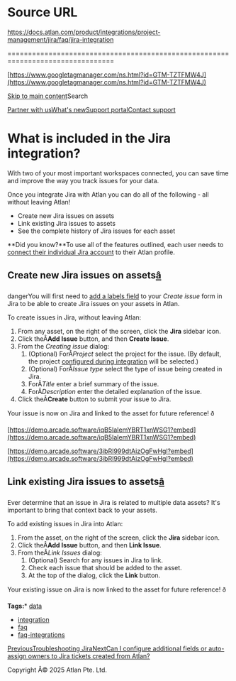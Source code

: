 # Source URL
https://docs.atlan.com/product/integrations/project-management/jira/faq/jira-integration

================================================================================

<!--
canonical: https://docs.atlan.com/product/integrations/project-management/jira/faq/jira-integration
link-alternate: https://docs.atlan.com/product/integrations/project-management/jira/faq/jira-integration
meta-description: With two of your most important workspaces connected, you can save time and improve the way you track issues for your data.
meta-docsearch:docusaurus_tag: docs-default-current
meta-docsearch:language: en
meta-docsearch:version: current
meta-docusaurus_locale: en
meta-docusaurus_tag: docs-default-current
meta-docusaurus_version: current
meta-generator: Docusaurus v3.8.1
meta-og-description: With two of your most important workspaces connected, you can save time and improve the way you track issues for your data.
meta-og-locale: en
meta-og-title: What is included in the Jira integration? | Atlan Documentation
meta-og-url: https://docs.atlan.com/product/integrations/project-management/jira/faq/jira-integration
meta-twitter:card: summary_large_image
meta-viewport: width=device-width,initial-scale=1
title: What is included in the Jira integration? | Atlan Documentation
-->

[https://www.googletagmanager.com/ns.html?id=GTM-TZTFMW4J](https://www.googletagmanager.com/ns.html?id=GTM-TZTFMW4J)

[Skip to main content](#__docusaurus_skipToContent_fallback)Search

[Partner with us](https://docs.google.com/forms/d/e/1FAIpQLScuAIhCm2GS7YFstrOjawbP8J7PUmOynQo7wI2yGCcCyEcVSw/viewform)[What's new](https://shipped.atlan.com/)[Support portal](https://atlan.zendesk.com/auth/v2/login/signin?return_to=https%3A%2F%2Fatlan.zendesk.com%2Fhc%2Fen-us&theme=hc&locale=en-us&brand_id=1900000425113&auth_origin=1900000425113%2Cfalse%2Ctrue)[Contact support](/support/submit-request)

What is included in the Jira integration?
=========================================

With two of your most important workspaces connected, you can save time and improve the way you track issues for your data.

Once you integrate Jira with Atlan you can do all of the following \- all without leaving Atlan!

* Create new Jira issues on assets
* Link existing Jira issues to assets
* See the complete history of Jira issues for each asset

**Did you know?**To use all of the features outlined, each user needs to [connect their individual Jira account](/product/integrations/project-management/jira/how-tos/link-your-jira-account) to their Atlan profile.

Create new Jira issues on assets[â](#create-new-jira-issues-on-assets "Direct link to Create new Jira issues on assets")
--------------------------------------------------------------------------------------------------------------------------

dangerYou will first need to [add a labels field](https://support.atlassian.com/jira-service-management-cloud/docs/add-fields-to-a-screen/) to your *Create issue* form in Jira to be able to create Jira issues on your assets in Atlan.

To create issues in Jira, without leaving Atlan:

1. From any asset, on the right of the screen, click the **Jira** sidebar icon.
2. Click theÂ**Add Issue** button, and then **Create Issue**.
3. From the *Creating issue* dialog:
    1. (Optional) ForÂ*Project* select the project for the issue. (By default, the project [configured during integration](/product/integrations/project-management/jira/how-tos/integrate-jira-cloud) will be selected.)
    2. (Optional) ForÂ*Issue type* select the type of issue being created in Jira.
    3. ForÂ*Title* enter a brief summary of the issue.
    4. ForÂ*Description* enter the detailed explanation of the issue.
4. Click theÂ**Create** button to submit your issue to Jira.

Your issue is now on Jira and linked to the asset for future reference! ð

[https://demo.arcade.software/iqB5IaIemYBRT1xnWSG1?embed](https://demo.arcade.software/iqB5IaIemYBRT1xnWSG1?embed)

[https://demo.arcade.software/3ibRI999dtAizOgFwHgl?embed](https://demo.arcade.software/3ibRI999dtAizOgFwHgl?embed)

Link existing Jira issues to assets[â](#link-existing-jira-issues-to-assets "Direct link to Link existing Jira issues to assets")
-----------------------------------------------------------------------------------------------------------------------------------

Ever determine that an issue in Jira is related to multiple data assets? It's important to bring that context back to your assets.

To add existing issues in Jira into Atlan:

1. From the asset, on the right of the screen, click the **Jira** sidebar icon.
2. Click theÂ**Add Issue** button, and then **Link Issue**.
3. From theÂ*Link Issues* dialog:
    1. (Optional) Search for any issues in Jira to link.
    2. Check each issue that should be added to the asset.
    3. At the top of the dialog, click the **Link** button.

Your existing issue on Jira is now linked to the asset for future reference! ð

**Tags:*** [data](/tags/data)
* [integration](/tags/integration)
* [faq](/tags/faq)
* [faq\-integrations](/tags/faq-integrations)

[PreviousTroubleshooting Jira](/product/integrations/project-management/jira/troubleshooting/troubleshooting-jira)[NextCan I configure additional fields or auto\-assign owners to Jira tickets created from Atlan?](/product/integrations/project-management/jira/faq/auto-assign-owners)

Copyright Â© 2025 Atlan Pte. Ltd.

